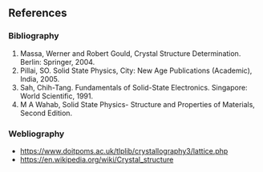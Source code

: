 ## References 

### Bibliography
 
1. Massa, Werner and Robert Gould, Crystal Structure Determination. Berlin: Springer, 2004.
2. Pillai, SO. Solid State Physics, City: New Age Publications (Academic), India, 2005.
3. Sah, Chih-Tang. Fundamentals of Solid-State Electronics. Singapore: World Scientific, 1991.
4. M A Wahab, Solid State Physics- Structure and Properties of Materials, Second Edition.

### Webliography

- https://www.doitpoms.ac.uk/tlplib/crystallography3/lattice.php
- https://en.wikipedia.org/wiki/Crystal_structure
